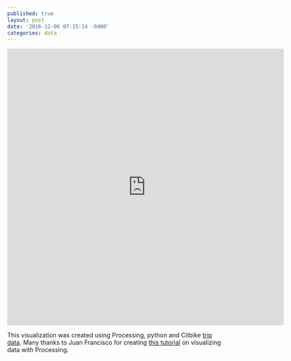 ```yaml
---
published: true
layout: post
date: '2016-12-06 07:15:14 -0400'
categories: data
---
```

<iframe src="https://player.vimeo.com/video/193959567?portrait=0" width="640" height="640" frameborder="0" webkitallowfullscreen mozallowfullscreen allowfullscreen></iframe>

This visualization was created using Processing, python and Citbike [trip data](https://www.citibikenyc.com/system-data). Many thanks to Juan Francisco for creating [this tutorial](https://github.com/juanfrans-courses/DataScienceSocietyWorkshop) on visualizing data with Processing.